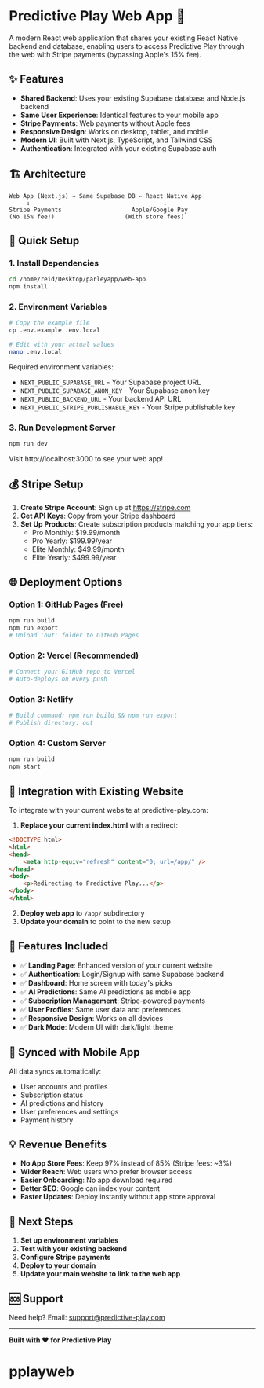 # Predictive Play Web App 🚀

A modern React web application that shares your existing React Native backend and database, enabling users to access Predictive Play through the web with Stripe payments (bypassing Apple's 15% fee).

## ✨ Features

- **Shared Backend**: Uses your existing Supabase database and Node.js backend
- **Same User Experience**: Identical features to your mobile app
- **Stripe Payments**: Web payments without Apple fees
- **Responsive Design**: Works on desktop, tablet, and mobile
- **Modern UI**: Built with Next.js, TypeScript, and Tailwind CSS
- **Authentication**: Integrated with your existing Supabase auth

## 🏗️ Architecture

```
Web App (Next.js) → Same Supabase DB ← React Native App
     ↓                                      ↓
Stripe Payments                    Apple/Google Pay
(No 15% fee!)                    (With store fees)
```

## 🚀 Quick Setup

### 1. Install Dependencies
```bash
cd /home/reid/Desktop/parleyapp/web-app
npm install
```

### 2. Environment Variables
```bash
# Copy the example file
cp .env.example .env.local

# Edit with your actual values
nano .env.local
```

Required environment variables:
- `NEXT_PUBLIC_SUPABASE_URL` - Your Supabase project URL
- `NEXT_PUBLIC_SUPABASE_ANON_KEY` - Your Supabase anon key
- `NEXT_PUBLIC_BACKEND_URL` - Your backend API URL
- `NEXT_PUBLIC_STRIPE_PUBLISHABLE_KEY` - Your Stripe publishable key

### 3. Run Development Server
```bash
npm run dev
```

Visit http://localhost:3000 to see your web app!

## 💰 Stripe Setup

1. **Create Stripe Account**: Sign up at https://stripe.com
2. **Get API Keys**: Copy from your Stripe dashboard
3. **Set Up Products**: Create subscription products matching your app tiers:
   - Pro Monthly: $19.99/month
   - Pro Yearly: $199.99/year
   - Elite Monthly: $49.99/month
   - Elite Yearly: $499.99/year

## 🌐 Deployment Options

### Option 1: GitHub Pages (Free)
```bash
npm run build
npm run export
# Upload 'out' folder to GitHub Pages
```

### Option 2: Vercel (Recommended)
```bash
# Connect your GitHub repo to Vercel
# Auto-deploys on every push
```

### Option 3: Netlify
```bash
# Build command: npm run build && npm run export
# Publish directory: out
```

### Option 4: Custom Server
```bash
npm run build
npm start
```

## 🔧 Integration with Existing Website

To integrate with your current website at predictive-play.com:

1. **Replace your current index.html** with a redirect:
```html
<!DOCTYPE html>
<html>
<head>
    <meta http-equiv="refresh" content="0; url=/app/" />
</head>
<body>
    <p>Redirecting to Predictive Play...</p>
</body>
</html>
```

2. **Deploy web app** to `/app/` subdirectory
3. **Update your domain** to point to the new setup

## 📱 Features Included

- ✅ **Landing Page**: Enhanced version of your current website
- ✅ **Authentication**: Login/Signup with same Supabase backend
- ✅ **Dashboard**: Home screen with today's picks
- ✅ **AI Predictions**: Same AI predictions as mobile app
- ✅ **Subscription Management**: Stripe-powered payments
- ✅ **User Profiles**: Same user data and preferences
- ✅ **Responsive Design**: Works on all devices
- ✅ **Dark Mode**: Modern UI with dark/light theme

## 🔄 Synced with Mobile App

All data syncs automatically:
- User accounts and profiles
- Subscription status
- AI predictions and history
- User preferences and settings
- Payment history

## 💡 Revenue Benefits

- **No App Store Fees**: Keep 97% instead of 85% (Stripe fees: ~3%)
- **Wider Reach**: Web users who prefer browser access
- **Easier Onboarding**: No app download required
- **Better SEO**: Google can index your content
- **Faster Updates**: Deploy instantly without app store approval

## 🎯 Next Steps

1. **Set up environment variables**
2. **Test with your existing backend**
3. **Configure Stripe payments**
4. **Deploy to your domain**
5. **Update your main website to link to the web app**

## 🆘 Support

Need help? Email: support@predictive-play.com

---

**Built with ❤️ for Predictive Play**
# pplayweb
